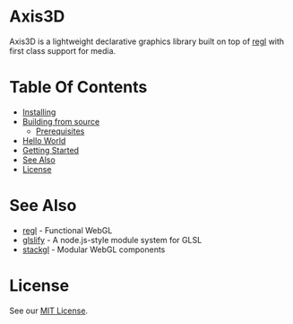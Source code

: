 Axis3D
======

Axis3D is a lightweight declarative graphics library built on top of
[regl][regl] with first class support for media.

# Table Of Contents

- [Installing](install.md)
- [Building from source](setup.md#build-source)
  - [Prerequisites](setup.md#build-source-prerequisites)
- [Hello World](hello-world.md)
- [Getting Started](getting-started.md)
- [See Also](#see-also)
- [License](#license)

# See Also

* [regl][regl] - Functional WebGL
* [glslify][glslify] - A node.js-style module system for GLSL
* [stackgl][stackgl] - Modular WebGL components

# License

See our [MIT License](../LICENSE).

[regl]: https://github.com/regl-project/regl
[stackgl]: https://github.com/stackgl
[glslify]: https://github.com/stackgl/glslify
